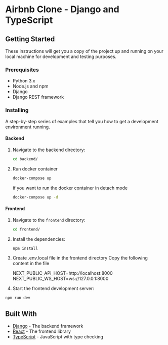 # Airbnb Clone - Django and TypeScript

## Getting Started

These instructions will get you a copy of the project up and running on your local machine for development and testing purposes.

### Prerequisites

- Python 3.x
- Node.js and npm
- Django
- Django REST framework

### Installing

A step-by-step series of examples that tell you how to get a development environment running.

#### Backend

1. Navigate to the backend directory:

   ```sh
   cd backend/
   ```

2. Run docker container

   ```sh
   docker-compose up
   ```

   if you want to run the docker container in detach mode

   ```sh
   docker-compose up -d
   ```

#### Frontend

1. Navigate to the `frontend` directory:

   ```sh
   cd frontend/
   ```

2. Install the dependencies:

   ```sh
   npm install
   ```

3. Create .env.local file in the frontend directory
   Copy the following content in the file

   NEXT_PUBLIC_API_HOST=http://localhost:8000
   NEXT_PUBLIC_WS_HOST=ws://127.0.0.1:8000

4. Start the frontend development server:

```sh
npm run dev
```

## Built With

- [Django](https://www.djangoproject.com/) - The backend framework
- [React](https://reactjs.org/) - The frontend library
- [TypeScript](https://www.typescriptlang.org/) - JavaScript with type checking
